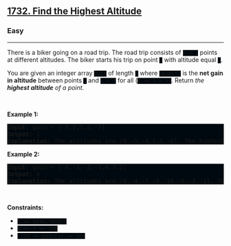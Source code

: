<h2><a href="https://leetcode.com/problems/find-the-highest-altitude/">1732. Find the Highest Altitude</a></h2><h3>Easy</h3><hr><div><p>There is a biker going on a road trip. The road trip consists of <code style="background: rgb(0, 9, 15) !important;">n + 1</code> points at different altitudes. The biker starts his trip on point <code style="background: rgb(0, 9, 15) !important;">0</code> with altitude equal <code style="background: rgb(0, 9, 15) !important;">0</code>.</p>

<p>You are given an integer array <code style="background: rgb(0, 9, 15) !important;">gain</code> of length <code style="background: rgb(0, 9, 15) !important;">n</code> where <code style="background: rgb(0, 9, 15) !important;">gain[i]</code> is the <strong>net gain in altitude</strong> between points <code style="background: rgb(0, 9, 15) !important;">i</code>​​​​​​ and <code style="background: rgb(0, 9, 15) !important;">i + 1</code> for all (<code style="background: rgb(0, 9, 15) !important;">0 &lt;= i &lt; n)</code>. Return <em>the <strong>highest altitude</strong> of a point.</em></p>

<p>&nbsp;</p>
<p><strong class="example">Example 1:</strong></p>

<pre style="background: rgb(0, 9, 15) !important;"><strong>Input:</strong> gain = [-5,1,5,0,-7]
<strong>Output:</strong> 1
<strong>Explanation:</strong> The altitudes are [0,-5,-4,1,1,-6]. The highest is 1.
</pre>

<p><strong class="example">Example 2:</strong></p>

<pre style="background: rgb(0, 9, 15) !important;"><strong>Input:</strong> gain = [-4,-3,-2,-1,4,3,2]
<strong>Output:</strong> 0
<strong>Explanation:</strong> The altitudes are [0,-4,-7,-9,-10,-6,-3,-1]. The highest is 0.
</pre>

<p>&nbsp;</p>
<p><strong>Constraints:</strong></p>

<ul>
	<li><code style="background: rgb(0, 9, 15) !important;">n == gain.length</code></li>
	<li><code style="background: rgb(0, 9, 15) !important;">1 &lt;= n &lt;= 100</code></li>
	<li><code style="background: rgb(0, 9, 15) !important;">-100 &lt;= gain[i] &lt;= 100</code></li>
</ul>
</div>